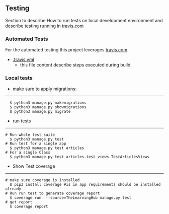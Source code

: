 Testing
---

Section to describe How to run tests on local development environment and describe testing running in [travis.com](https://app.travis-ci.com/)

### Automated Tests

For the automated testing this project leverages [travis.com](https://app.travis-ci.com/)

- [.travis.yml](/.travis.yml)
    - this file content describe steps executed during build

### Local tests

- make sure to apply migrations:

---
      $ python3 manage.py makemigrations
      $ python3 manage.py showmigrations 
      $ python3 manage.py migrate

- run tests

---
    # Run whole test suite
      $ python3 manage.py test 
    # Run test for a single app
      $ python3 manage.py test articles
    # For a single Class
      $ python3 manage.py test articles.test_views.TestArticlesViews

- Show Test coverage

---
    # make sure coverage is installed
      $ pip3 install coverage #is in app requirements should be installed already
    # Run run test to generate coverage report
      $ coverage run  --source=TheLearningHub manage.py test
    # get report 
      $ coverage report